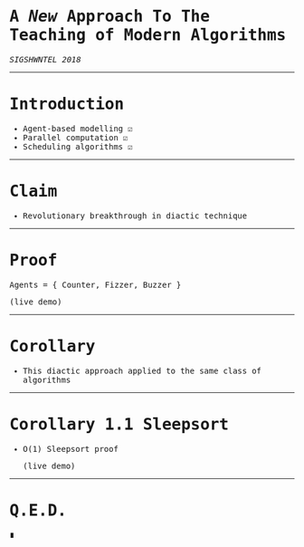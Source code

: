 <style type="text/css">
    html, body, div, p { font-family: monospace }
</style>


# A *New* Approach To The Teaching of Modern Algorithms

*SIGSHWNTEL 2018*

---

# Introduction

* Agent-based modelling ☑
* Parallel computation ☑
* Scheduling algorithms ☑

---

# Claim

* Revolutionary breakthrough in diactic technique

---

# Proof

Agents = { Counter, Fizzer, Buzzer }

(live demo)

---

# Corollary

* This diactic approach applied to the same class of algorithms

---

# Corollary 1.1 Sleepsort

* O(1) Sleepsort proof

  (live demo)

---

# Q.E.D.

∎
